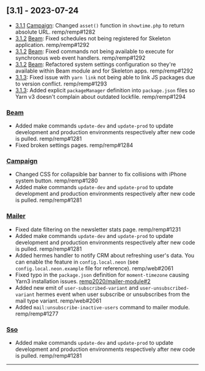 ## [3.1] - 2023-07-24

- [3.1.1] [Campaign]: Changed `asset()` function in `showtime.php` to return absolute URL. remp/remp#1282
- [3.1.2] [Beam]: Fixed schedules not being registered for Skeleton application. remp/remp#1292
- [3.1.2] [Beam]: Fixed commands not being available to execute for synchronous web event handlers. remp/remp#1292
- [3.1.2] [Beam]: Refactored system settings configuration so they're available within Beam module and for Skeleton apps. remp/remp#1292
- [3.1.3]: Fixed issue with `yarn link` not being able to link JS packages due to version conflict. remp/remp#1293
- [3.1.3]: Added explicit `packageManager` definition into `package.json` files so Yarn v3 doesn't complain about outdated lockfile. remp/remp#1294

### [Beam]

- Added make commands `update-dev` and `update-prod` to update development and production environments respectively after new code is pulled. remp/remp#1281
- Fixed broken settings pages. remp/remp#1284

### [Campaign]

- Changed CSS for collapsible bar banner to fix collisions with iPhone system button. remp/remp#1280
- Added make commands `update-dev` and `update-prod` to update development and production environments respectively after new code is pulled. remp/remp#1281

### [Mailer]

- Fixed date filtering on the newsletter stats page. remp/remp#1231
- Added make commands `update-dev` and `update-prod` to update development and production environments respectively after new code is pulled. remp/remp#1281
- Added hermes handler to notify CRM about refreshing user's data. You can enable the feature in `config.local.neon` (see `config.local.neon.example` file for reference). remp/web#2061
- Fixed typo in the `package.json` definition for `moment-timezone` causing Yarn3 installation issues. [remp2020/mailer-module#2](https://github.com/remp2020/mailer-module/pull/2)
- Added new emit of `user-subscribed-variant` and `user-unsubscribed-variant` hermes event when user subscribe or unsubscribes from the mail type variant. remp/web#2061
- Added `mail:unsubscribe-inactive-users` command to mailer module. remp/remp#1277

### [Sso]

- Added make commands `update-dev` and `update-prod` to update development and production environments respectively after new code is pulled. remp/remp#1281

---

[3.1.1]: https://github.com/remp2020/remp/compare/3.1.0...3.1.1
[3.1.2]: https://github.com/remp2020/remp/compare/3.1.1...3.1.2
[3.1.3]: https://github.com/remp2020/remp/compare/3.1.2...3.1.3

[Beam]: https://github.com/remp2020/remp/tree/master/Beam
[Campaign]: https://github.com/remp2020/remp/tree/master/Campaign
[Mailer]: https://github.com/remp2020/remp/tree/master/Mailer
[Sso]: https://github.com/remp2020/remp/tree/master/Sso
[Segments]: https://github.com/remp2020/remp/tree/master/Beam/go/cmd/segments
[Tracker]: https://github.com/remp2020/remp/tree/master/Beam/go/cmd/tracker


